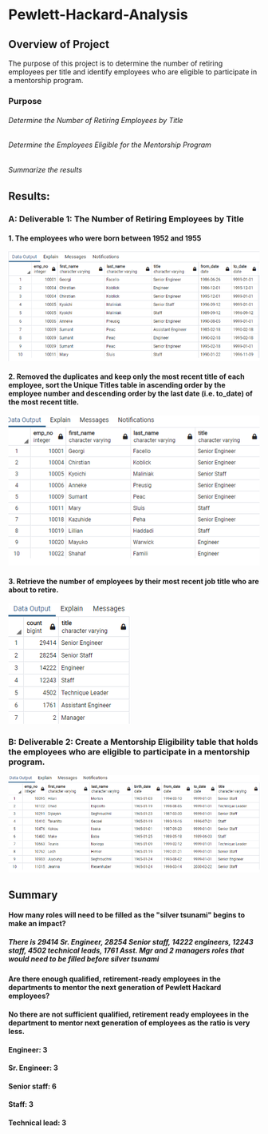 # Pewlett-Hackard-Analysis

## Overview of Project
The purpose of this project is to determine the number of retiring employees per title and identify employees who are eligible to participate in a mentorship program. 

### Purpose
###### Determine the Number of Retiring Employees by Title
###### Determine the Employees Eligible for the Mentorship Program
###### Summarize the results

## Results: 
### A: Deliverable 1: The Number of Retiring Employees by Title
#### 1. The employees who were born between 1952 and 1955

![alt text](https://github.com/vd1310/Pewlett-Hackard-Analysis/blob/main/AnalysisProjectsFolder/Pewlett-Hackard-AnalysisFolder/Screenshots/pic1.png)

#### 2. Removed the duplicates and keep only the most recent title of each employee, sort the Unique Titles table in ascending order by the employee number and descending order by the last date (i.e. to_date) of the most recent title.

![alt text](https://github.com/vd1310/Pewlett-Hackard-Analysis/blob/main/AnalysisProjectsFolder/Pewlett-Hackard-AnalysisFolder/Screenshots/pic2.PNG)

#### 3. Retrieve the number of employees by their most recent job title who are about to retire.

![alt text](https://github.com/vd1310/Pewlett-Hackard-Analysis/blob/main/AnalysisProjectsFolder/Pewlett-Hackard-AnalysisFolder/Screenshots/pic3.PNG)


### B: Deliverable 2: Create a Mentorship Eligibility table that holds the employees who are eligible to participate in a mentorship program.

![alt text](https://github.com/vd1310/Pewlett-Hackard-Analysis/blob/main/AnalysisProjectsFolder/Pewlett-Hackard-AnalysisFolder/Screenshots/pic4.PNG)



## Summary
#### How many roles will need to be filled as the "silver tsunami" begins to make an impact?
##### There is 29414 Sr. Engineer, 28254 Senior staff, 14222 engineers, 12243 staff, 4502 technical leads, 1761 Asst. Mgr and 2 managers roles that would need to be filled before silver tsunami
#### Are there enough qualified, retirement-ready employees in the departments to mentor the next generation of Pewlett Hackard employees?
#### No there are not sufficient qualified, retirement ready employees in the department to mentor next generation of employees as the ratio is very less.
#### Engineer: 3
#### Sr. Engineer: 3
#### Senior staff: 6
#### Staff: 3
#### Technical lead: 3

